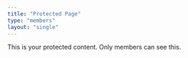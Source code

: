 ```yaml
---
title: "Protected Page"
type: "members"
layout: "single"
---
```


This is your protected content. Only members can see this.

